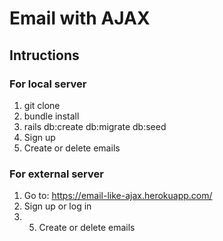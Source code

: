 # Email with AJAX

## Intructions
### For local server
1. git clone
2. bundle install
3. rails db:create db:migrate db:seed
4. Sign up
5. Create or delete emails
### For external server
1. Go to: https://email-like-ajax.herokuapp.com/
2. Sign up or log in
3. 5. Create or delete emails




